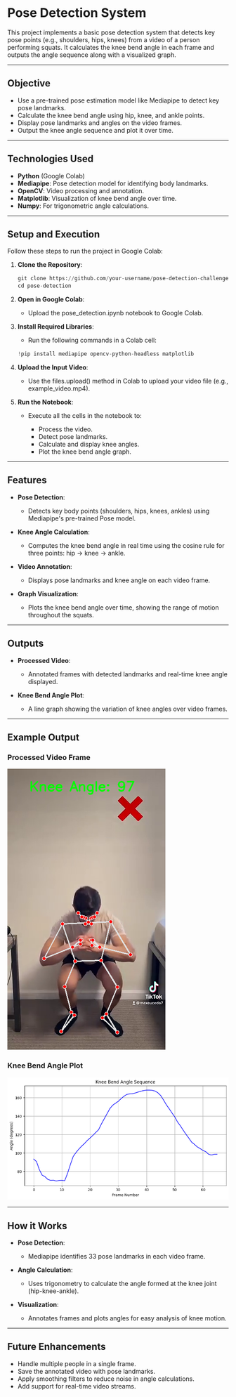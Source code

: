 # **Pose Detection System**

This project implements a basic pose detection system that detects key pose points (e.g., shoulders, hips, knees) from a video of a person performing squats. It calculates the knee bend angle in each frame and outputs the angle sequence along with a visualized graph.

---

## **Objective**
- Use a pre-trained pose estimation model like Mediapipe to detect key pose landmarks.
- Calculate the knee bend angle using hip, knee, and ankle points.
- Display pose landmarks and angles on the video frames.
- Output the knee angle sequence and plot it over time.

---

## **Technologies Used**
- **Python** (Google Colab)
- **Mediapipe**: Pose detection model for identifying body landmarks.
- **OpenCV**: Video processing and annotation.
- **Matplotlib**: Visualization of knee bend angle over time.
- **Numpy**: For trigonometric angle calculations.

---

## **Setup and Execution**

Follow these steps to run the project in Google Colab:

1. **Clone the Repository**:
   ```python
   git clone https://github.com/your-username/pose-detection-challenge.git
   cd pose-detection
   ```

2. **Open in Google Colab**:
   - Upload the pose_detection.ipynb notebook to Google Colab.

3. **Install Required Libraries**:
   - Run the following commands in a Colab cell:
     
    ```python
    !pip install mediapipe opencv-python-headless matplotlib
    ```
    
4. **Upload the Input Video**:
   - Use the files.upload() method in Colab to upload your video file (e.g., example_video.mp4).
  
5. **Run the Notebook**:
   - Execute all the cells in the notebook to:
  
     - Process the video.
     - Detect pose landmarks.
     - Calculate and display knee angles.
     - Plot the knee bend angle graph.

---

## **Features**

- **Pose Detection**:
   - Detects key body points (shoulders, hips, knees, ankles) using Mediapipe's pre-trained Pose model.
     
- **Knee Angle Calculation**:
   - Computes the knee bend angle in real time using the cosine rule for three points: hip → knee → ankle.
     
- **Video Annotation**:
   - Displays pose landmarks and knee angle on each video frame.
     
- **Graph Visualization**:
   - Plots the knee bend angle over time, showing the range of motion throughout the squats.

---
  
## **Outputs**

- **Processed Video**:
   - Annotated frames with detected landmarks and real-time knee angle displayed.

- **Knee Bend Angle Plot**:
   - A line graph showing the variation of knee angles over video frames.

---

## **Example Output**

### Processed Video Frame
![Processed Video Frame](example_frame.png)

### Knee Bend Angle Plot
![Knee Bend Angle Plot](example_plot.png)

---

## **How it Works**

- **Pose Detection**:
   - Mediapipe identifies 33 pose landmarks in each video frame.
     
- **Angle Calculation**:
   - Uses trigonometry to calculate the angle formed at the knee joint (hip-knee-ankle).
     
- **Visualization**:
   - Annotates frames and plots angles for easy analysis of knee motion.

---

## **Future Enhancements**
- Handle multiple people in a single frame.
- Save the annotated video with pose landmarks.
- Apply smoothing filters to reduce noise in angle calculations.
- Add support for real-time video streams.
